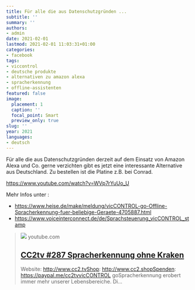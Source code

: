```yaml
---
title: Für alle die aus Datenschutzgründen ...
subtitle: ''
summary: ''
authors:
- admin
date: 2021-02-01
lastmod: 2021-02-01 11:03:31+01:00
categories:
- facebook
tags:
- viccontrol
- deutsche produkte
- alternativen zu amazon alexa
- spracherkennung
- offline-assistenten
featured: false
image:
  placement: 1
  caption: ''
  focal_point: Smart
  preview_only: true
slug: ''
year: 2021
languages:
- deutsch
---
```


Für alle die aus Datenschutzgründen derzeit auf dem Einsatz von Amazon Alexa und Co. gerne verzichten gibt es jetzt eine interessante Alternative aus Deutschland. Zu bestellen ist die Platine z.B. bei Conrad. 

https://www.youtube.com/watch?v=WVp7rYuUo_U

Mehr Infos unter :
- https://www.heise.de/make/meldung/vicCONTROL-go-Offline-Spracherkennung-fuer-beliebige-Geraete-4705887.html
- https://www.voiceinterconnect.de/de/Sprachsteuerung_vicCONTROL_stamp
> [![](https://i.ytimg.com/vi/WVp7rYuUo_U/maxresdefault.jpg)](https://www.youtube.com/watch?v=WVp7rYuUo_U)
> youtube.com
> ## [CC2tv #287 Spracherkennung ohne Kraken](https://www.youtube.com/watch?v=WVp7rYuUo_U)
>
>Website: http://www.cc2.tvShop: http://www.cc2.shopSpenden: https://paypal.me/cc2tvvicCONTROL goSpracherkennung erobert immer mehr unserer Lebensbereiche. Di...